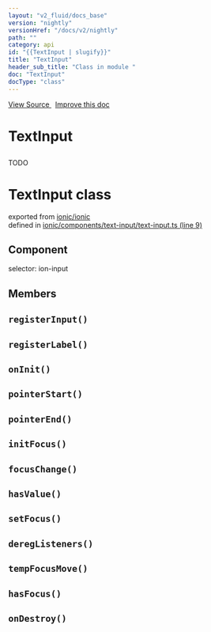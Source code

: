 ```yaml
---
layout: "v2_fluid/docs_base"
version: "nightly"
versionHref: "/docs/v2/nightly"
path: ""
category: api
id: "{{TextInput | slugify}}"
title: "TextInput"
header_sub_title: "Class in module "
doc: "TextInput"
docType: "class"
---
```



<div class="improve-docs">
  <a href='http://github.com/driftyco/ionic2/tree/master/ionic/components/text-input/text-input.ts#L8'>
    View Source
  </a>
  &nbsp;
  <a href='http://github.com/driftyco/ionic2/edit/master/ionic/components/text-input/text-input.ts#L8'>
    Improve this doc
  </a>
</div>




<h1 class="api-title">

  TextInput



</h1>





<p>TODO</p>


<h1 class="class export">TextInput <span class="type">class</span></h1>
<p class="module">exported from <a href='undefined'>ionic/ionic</a><br/>
defined in <a href="https://github.com/driftyco/ionic2/tree/master/ionic/components/text-input/text-input.ts#L9-L339">ionic/components/text-input/text-input.ts (line 9)</a>
</p>
<h2>Component</h2>
  <span>selector: ion-input</span>


## Members

<div id="registerInput"></div>
<h2>
  <code>registerInput()</code>

</h2>












<div id="registerLabel"></div>
<h2>
  <code>registerLabel()</code>

</h2>












<div id="onInit"></div>
<h2>
  <code>onInit()</code>

</h2>












<div id="pointerStart"></div>
<h2>
  <code>pointerStart()</code>

</h2>












<div id="pointerEnd"></div>
<h2>
  <code>pointerEnd()</code>

</h2>












<div id="initFocus"></div>
<h2>
  <code>initFocus()</code>

</h2>












<div id="focusChange"></div>
<h2>
  <code>focusChange()</code>

</h2>












<div id="hasValue"></div>
<h2>
  <code>hasValue()</code>

</h2>












<div id="setFocus"></div>
<h2>
  <code>setFocus()</code>

</h2>












<div id="deregListeners"></div>
<h2>
  <code>deregListeners()</code>

</h2>












<div id="tempFocusMove"></div>
<h2>
  <code>tempFocusMove()</code>

</h2>












<div id="hasFocus"></div>
<h2>
  <code>hasFocus()</code>

</h2>












<div id="onDestroy"></div>
<h2>
  <code>onDestroy()</code>

</h2>












